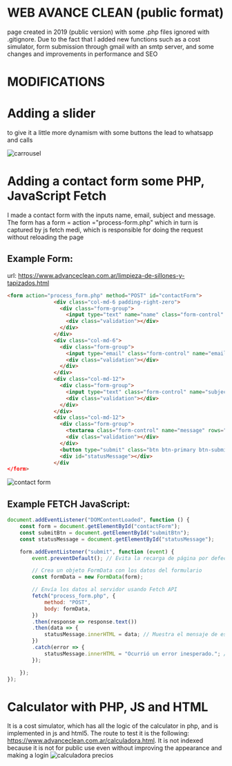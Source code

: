 # WEB AVANCE CLEAN (public format)
page created in 2019 (public version) with some .php files ignored with .gitignore. Due to the fact that I added new functions such as a cost simulator, form submission through gmail with an smtp server, and some changes and improvements in performance and SEO

# MODIFICATIONS

# Adding a slider 
to give it a little more dynamism with some buttons the lead to whatsapp and calls

![carrousel](https://github.com/JonathanPerezVoulquin/web-advanceclean-2019-public/assets/76247835/b4aa1b96-ad51-4edc-8efb-686773ddc960)

# Adding a contact form some PHP, JavaScript Fetch
I made a contact form with the inputs name, email, subject and message.
The form has a form = action ="process-form.php" 
which in turn is captured by js fetch medi, which is responsible for doing the request without reloading the page



## Example Form:
url: https://www.advanceclean.com.ar/limpieza-de-sillones-y-tapizados.html
 ```html
<form action="process_form.php" method="POST" id="contactForm">
                <div class="col-md-6 padding-right-zero">
                  <div class="form-group">
                    <input type="text" name="name" class="form-control" id="name" placeholder="name" data-rule="required" data-msg="Please enter at least 4 chars" />
                    <div class="validation"></div>
                  </div>
                </div>
                <div class="col-md-6">
                  <div class="form-group">
                    <input type="email" class="form-control" name="email" id="email" placeholder="Email" data-rule="required" data-msg="Please enter a valid email" />
                    <div class="validation"></div>
                  </div>
                </div>
                <div class="col-md-12">
                  <div class="form-group">
                    <input type="text" class="form-control" name="subject" id="subject" placeholder="subject" data-rule="minlen:4 required" data-msg="Please enter at least 8 chars of subject" />
                    <div class="validation"></div>
                  </div>
                </div>
                <div class="col-md-12">
                  <div class="form-group">
                    <textarea class="form-control" name="message" rows="5" data-rule="required" data-msg="Please write something for us" placeholder="Mensaje"></textarea>
                    <div class="validation"></div>
                  </div>				  
                  <button type="submit" class="btn btn-primary btn-submit" id="submitBtn">ENVIAR</button>
				  <div id="statusMessage"></div>
                </div
</form>
```
![contact form](https://github.com/JonathanPerezVoulquin/web-advanceclean-2019-public/assets/76247835/02f9146d-00f9-4f7c-a025-396c63c33143)

## Example FETCH JavaScript:
```javascript
document.addEventListener("DOMContentLoaded", function () {
    const form = document.getElementById("contactForm");
    const submitBtn = document.getElementById("submitBtn");
    const statusMessage = document.getElementById("statusMessage");

    form.addEventListener("submit", function (event) {
        event.preventDefault(); // Evita la recarga de página por defecto

        // Crea un objeto FormData con los datos del formulario
        const formData = new FormData(form);

        // Envía los datos al servidor usando Fetch API
        fetch("process_form.php", {
            method: "POST",
            body: formData,
        })
        .then(response => response.text())
        .then(data => {
            statusMessage.innerHTML = data; // Muestra el mensaje de estado en la página
        })
        .catch(error => {
            statusMessage.innerHTML = "Ocurrió un error inesperado."; // Manejo de errores
        });

    });
});
```
# Calculator with PHP, JS and HTML

It is a cost simulator, which has all the logic of the calculator in php, and is implemented in js and html5.
The route to test it is the following:
https://www.advanceclean.com.ar/calculadora.html.
It is not indexed because it is not for public use even without improving the appearance and making a login
![calculadora precios](https://github.com/JonathanPerezVoulquin/web-advanceclean-2019-public/assets/76247835/71ce7caf-d7c9-4932-9de0-7ecb8a430808)
